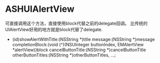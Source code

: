 # ASHUIAlertView

可直接调用这个方法，直接使用block代替之前的delegate回调。
比传统的UIAlertView好用的地方就是block代替了delegate.

+ (id)showAlertWithTitle:(NSString *)title
                 message:(NSString *)message
               completionBlock:(void (^)(NSUInteger buttonIndex, EMAlertView *alertView))block
       cancelButtonTitle:(NSString *)cancelButtonTitle
       otherButtonTitles:(NSString *)otherButtonTitles, ...;
